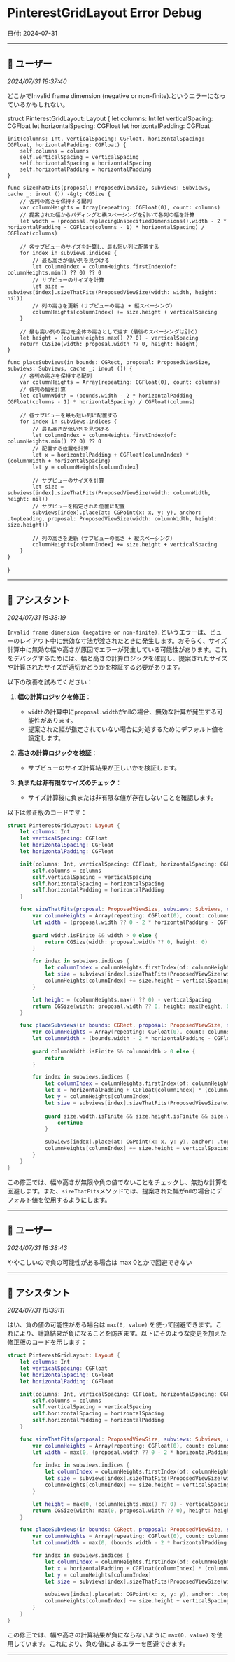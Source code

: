 # PinterestGridLayout Error Debug

日付: 2024-07-31

---

## 👤 ユーザー
*2024/07/31 18:37:40*

どこかでInvalid frame dimension (negative or non-finite).というエラーになっているかもしれない。

struct PinterestGridLayout: Layout {
    let columns: Int
    let verticalSpacing: CGFloat
    let horizontalSpacing: CGFloat
    let horizontalPadding: CGFloat

    init(columns: Int, verticalSpacing: CGFloat, horizontalSpacing: CGFloat, horizontalPadding: CGFloat) {
        self.columns = columns
        self.verticalSpacing = verticalSpacing
        self.horizontalSpacing = horizontalSpacing
        self.horizontalPadding = horizontalPadding
    }

    func sizeThatFits(proposal: ProposedViewSize, subviews: Subviews, cache _: inout ()) -&gt; CGSize {
        // 各列の高さを保持する配列
        var columnHeights = Array(repeating: CGFloat(0), count: columns)
        // 提案された幅からパディングと横スペーシングを引いて各列の幅を計算
        let width = (proposal.replacingUnspecifiedDimensions().width - 2 * horizontalPadding - CGFloat(columns - 1) * horizontalSpacing) / CGFloat(columns)

        // 各サブビューのサイズを計算し、最も短い列に配置する
        for index in subviews.indices {
            // 最も高さが低い列を見つける
            let columnIndex = columnHeights.firstIndex(of: columnHeights.min() ?? 0) ?? 0
            // サブビューのサイズを計算
            let size = subviews[index].sizeThatFits(ProposedViewSize(width: width, height: nil))
            // 列の高さを更新（サブビューの高さ + 縦スペーシング）
            columnHeights[columnIndex] += size.height + verticalSpacing
        }

        // 最も高い列の高さを全体の高さとして返す（最後のスペーシングは引く）
        let height = (columnHeights.max() ?? 0) - verticalSpacing
        return CGSize(width: proposal.width ?? 0, height: height)
    }

    func placeSubviews(in bounds: CGRect, proposal: ProposedViewSize, subviews: Subviews, cache _: inout ()) {
        // 各列の高さを保持する配列
        var columnHeights = Array(repeating: CGFloat(0), count: columns)
        // 各列の幅を計算
        let columnWidth = (bounds.width - 2 * horizontalPadding - CGFloat(columns - 1) * horizontalSpacing) / CGFloat(columns)

        // 各サブビューを最も短い列に配置する
        for index in subviews.indices {
            // 最も高さが低い列を見つける
            let columnIndex = columnHeights.firstIndex(of: columnHeights.min() ?? 0) ?? 0
            // 配置する位置を計算
            let x = horizontalPadding + CGFloat(columnIndex) * (columnWidth + horizontalSpacing)
            let y = columnHeights[columnIndex]

            // サブビューのサイズを計算
            let size = subviews[index].sizeThatFits(ProposedViewSize(width: columnWidth, height: nil))
            // サブビューを指定された位置に配置
            subviews[index].place(at: CGPoint(x: x, y: y), anchor: .topLeading, proposal: ProposedViewSize(width: columnWidth, height: size.height))

            // 列の高さを更新（サブビューの高さ + 縦スペーシング）
            columnHeights[columnIndex] += size.height + verticalSpacing
        }
    }
}

---

## 🤖 アシスタント
*2024/07/31 18:38:19*

`Invalid frame dimension (negative or non-finite).`というエラーは、ビューのレイアウト中に無効な寸法が渡されたときに発生します。おそらく、サイズ計算中に無効な幅や高さが原因でエラーが発生している可能性があります。これをデバッグするためには、幅と高さの計算ロジックを確認し、提案されたサイズや計算されたサイズが適切かどうかを検証する必要があります。

以下の改善を試みてください：

1. **幅の計算ロジックを修正**：
    - `width`の計算中に`proposal.width`がnilの場合、無効な計算が発生する可能性があります。
    - 提案された幅が指定されていない場合に対処するためにデフォルト値を設定します。

2. **高さの計算ロジックを検証**：
    - サブビューのサイズ計算結果が正しいかを検証します。

3. **負または非有限なサイズのチェック**：
    - サイズ計算後に負または非有限な値が存在しないことを確認します。

以下は修正版のコードです：

```swift
struct PinterestGridLayout: Layout {
    let columns: Int
    let verticalSpacing: CGFloat
    let horizontalSpacing: CGFloat
    let horizontalPadding: CGFloat

    init(columns: Int, verticalSpacing: CGFloat, horizontalSpacing: CGFloat, horizontalPadding: CGFloat) {
        self.columns = columns
        self.verticalSpacing = verticalSpacing
        self.horizontalSpacing = horizontalSpacing
        self.horizontalPadding = horizontalPadding
    }

    func sizeThatFits(proposal: ProposedViewSize, subviews: Subviews, cache _: inout ()) -> CGSize {
        var columnHeights = Array(repeating: CGFloat(0), count: columns)
        let width = (proposal.width ?? 0 - 2 * horizontalPadding - CGFloat(columns - 1) * horizontalSpacing) / CGFloat(columns)
        
        guard width.isFinite && width > 0 else {
            return CGSize(width: proposal.width ?? 0, height: 0)
        }

        for index in subviews.indices {
            let columnIndex = columnHeights.firstIndex(of: columnHeights.min() ?? 0) ?? 0
            let size = subviews[index].sizeThatFits(ProposedViewSize(width: width, height: nil))
            columnHeights[columnIndex] += size.height + verticalSpacing
        }

        let height = (columnHeights.max() ?? 0) - verticalSpacing
        return CGSize(width: proposal.width ?? 0, height: max(height, 0))
    }

    func placeSubviews(in bounds: CGRect, proposal: ProposedViewSize, subviews: Subviews, cache _: inout ()) {
        var columnHeights = Array(repeating: CGFloat(0), count: columns)
        let columnWidth = (bounds.width - 2 * horizontalPadding - CGFloat(columns - 1) * horizontalSpacing) / CGFloat(columns)
        
        guard columnWidth.isFinite && columnWidth > 0 else {
            return
        }

        for index in subviews.indices {
            let columnIndex = columnHeights.firstIndex(of: columnHeights.min() ?? 0) ?? 0
            let x = horizontalPadding + CGFloat(columnIndex) * (columnWidth + horizontalSpacing)
            let y = columnHeights[columnIndex]
            let size = subviews[index].sizeThatFits(ProposedViewSize(width: columnWidth, height: nil))
            
            guard size.width.isFinite && size.height.isFinite && size.width > 0 && size.height > 0 else {
                continue
            }

            subviews[index].place(at: CGPoint(x: x, y: y), anchor: .topLeading, proposal: ProposedViewSize(width: columnWidth, height: size.height))
            columnHeights[columnIndex] += size.height + verticalSpacing
        }
    }
}
```

この修正では、幅や高さが無限や負の値でないことをチェックし、無効な計算を回避します。また、`sizeThatFits`メソッドでは、提案された幅がnilの場合にデフォルト値を使用するようにします。

---

## 👤 ユーザー
*2024/07/31 18:38:43*

ややこしいので負の可能性がある場合は max 0とかで回避できない

---

## 🤖 アシスタント
*2024/07/31 18:39:11*

はい、負の値の可能性がある場合は `max(0, value)` を使って回避できます。これにより、計算結果が負になることを防ぎます。以下にそのような変更を加えた修正版のコードを示します：

```swift
struct PinterestGridLayout: Layout {
    let columns: Int
    let verticalSpacing: CGFloat
    let horizontalSpacing: CGFloat
    let horizontalPadding: CGFloat

    init(columns: Int, verticalSpacing: CGFloat, horizontalSpacing: CGFloat, horizontalPadding: CGFloat) {
        self.columns = columns
        self.verticalSpacing = verticalSpacing
        self.horizontalSpacing = horizontalSpacing
        self.horizontalPadding = horizontalPadding
    }

    func sizeThatFits(proposal: ProposedViewSize, subviews: Subviews, cache _: inout ()) -> CGSize {
        var columnHeights = Array(repeating: CGFloat(0), count: columns)
        let width = max(0, (proposal.width ?? 0 - 2 * horizontalPadding - CGFloat(columns - 1) * horizontalSpacing) / CGFloat(columns))
        
        for index in subviews.indices {
            let columnIndex = columnHeights.firstIndex(of: columnHeights.min() ?? 0) ?? 0
            let size = subviews[index].sizeThatFits(ProposedViewSize(width: width, height: nil))
            columnHeights[columnIndex] += size.height + verticalSpacing
        }

        let height = max(0, (columnHeights.max() ?? 0) - verticalSpacing)
        return CGSize(width: max(0, proposal.width ?? 0), height: height)
    }

    func placeSubviews(in bounds: CGRect, proposal: ProposedViewSize, subviews: Subviews, cache _: inout ()) {
        var columnHeights = Array(repeating: CGFloat(0), count: columns)
        let columnWidth = max(0, (bounds.width - 2 * horizontalPadding - CGFloat(columns - 1) * horizontalSpacing) / CGFloat(columns))

        for index in subviews.indices {
            let columnIndex = columnHeights.firstIndex(of: columnHeights.min() ?? 0) ?? 0
            let x = horizontalPadding + CGFloat(columnIndex) * (columnWidth + horizontalSpacing)
            let y = columnHeights[columnIndex]
            let size = subviews[index].sizeThatFits(ProposedViewSize(width: columnWidth, height: nil))
            
            subviews[index].place(at: CGPoint(x: x, y: y), anchor: .topLeading, proposal: ProposedViewSize(width: columnWidth, height: size.height))
            columnHeights[columnIndex] += size.height + verticalSpacing
        }
    }
}
```

この修正では、幅や高さの計算結果が負にならないように `max(0, value)` を使用しています。これにより、負の値によるエラーを回避できます。

---
